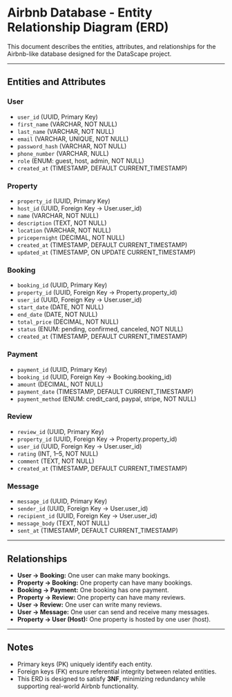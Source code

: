 # Airbnb Database - Entity Relationship Diagram (ERD)

This document describes the entities, attributes, and relationships for the Airbnb-like database designed for the DataScape project.

---

## **Entities and Attributes**

### **User**
- `user_id` (UUID, Primary Key)
- `first_name` (VARCHAR, NOT NULL)
- `last_name` (VARCHAR, NOT NULL)
- `email` (VARCHAR, UNIQUE, NOT NULL)
- `password_hash` (VARCHAR, NOT NULL)
- `phone_number` (VARCHAR, NULL)
- `role` (ENUM: guest, host, admin, NOT NULL)
- `created_at` (TIMESTAMP, DEFAULT CURRENT_TIMESTAMP)

### **Property**
- `property_id` (UUID, Primary Key)
- `host_id` (UUID, Foreign Key → User.user_id)
- `name` (VARCHAR, NOT NULL)
- `description` (TEXT, NOT NULL)
- `location` (VARCHAR, NOT NULL)
- `pricepernight` (DECIMAL, NOT NULL)
- `created_at` (TIMESTAMP, DEFAULT CURRENT_TIMESTAMP)
- `updated_at` (TIMESTAMP, ON UPDATE CURRENT_TIMESTAMP)

### **Booking**
- `booking_id` (UUID, Primary Key)
- `property_id` (UUID, Foreign Key → Property.property_id)
- `user_id` (UUID, Foreign Key → User.user_id)
- `start_date` (DATE, NOT NULL)
- `end_date` (DATE, NOT NULL)
- `total_price` (DECIMAL, NOT NULL)
- `status` (ENUM: pending, confirmed, canceled, NOT NULL)
- `created_at` (TIMESTAMP, DEFAULT CURRENT_TIMESTAMP)

### **Payment**
- `payment_id` (UUID, Primary Key)
- `booking_id` (UUID, Foreign Key → Booking.booking_id)
- `amount` (DECIMAL, NOT NULL)
- `payment_date` (TIMESTAMP, DEFAULT CURRENT_TIMESTAMP)
- `payment_method` (ENUM: credit_card, paypal, stripe, NOT NULL)

### **Review**
- `review_id` (UUID, Primary Key)
- `property_id` (UUID, Foreign Key → Property.property_id)
- `user_id` (UUID, Foreign Key → User.user_id)
- `rating` (INT, 1–5, NOT NULL)
- `comment` (TEXT, NOT NULL)
- `created_at` (TIMESTAMP, DEFAULT CURRENT_TIMESTAMP)

### **Message**
- `message_id` (UUID, Primary Key)
- `sender_id` (UUID, Foreign Key → User.user_id)
- `recipient_id` (UUID, Foreign Key → User.user_id)
- `message_body` (TEXT, NOT NULL)
- `sent_at` (TIMESTAMP, DEFAULT CURRENT_TIMESTAMP)

---

## **Relationships**

- **User → Booking:** One user can make many bookings.  
- **Property → Booking:** One property can have many bookings.  
- **Booking → Payment:** One booking has one payment.  
- **Property → Review:** One property can have many reviews.  
- **User → Review:** One user can write many reviews.  
- **User → Message:** One user can send and receive many messages.  
- **Property → User (Host):** One property is hosted by one user (host).

---

## **Notes**
- Primary keys (PK) uniquely identify each entity.  
- Foreign keys (FK) ensure referential integrity between related entities.  
- This ERD is designed to satisfy **3NF**, minimizing redundancy while supporting real-world Airbnb functionality.  
